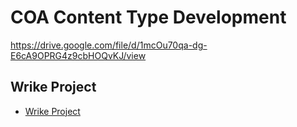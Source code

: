 # COA Content Type Development

https://drive.google.com/file/d/1mcOu70qa-dg-E6cA9OPRG4z9cbHOQvKJ/view



## Wrike Project 

- [Wrike Project](https://www.wrike.com/workspace.htm?acc=3950324#/task-view?id=758114589&pid=608002304&cid=555855785)

